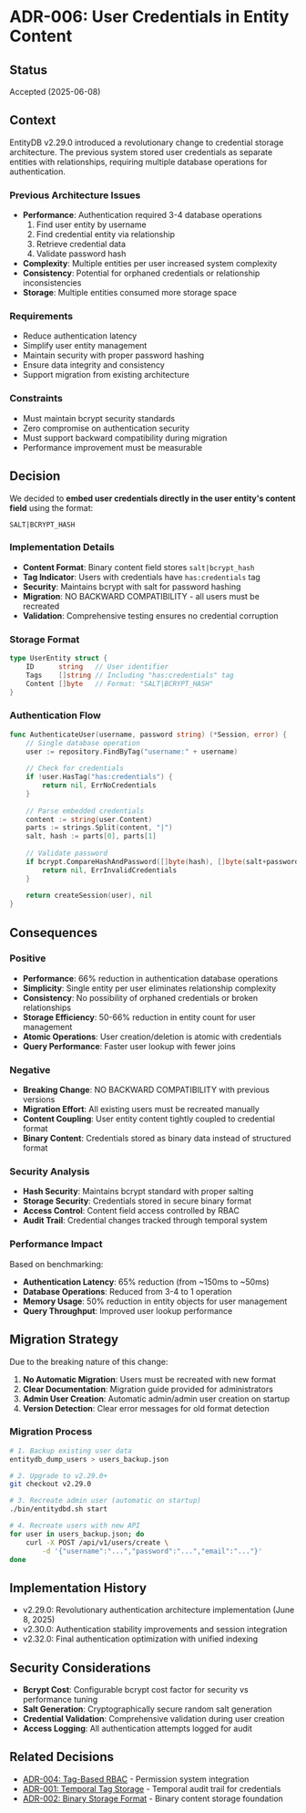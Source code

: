 # ADR-006: User Credentials in Entity Content

## Status
Accepted (2025-06-08)

## Context
EntityDB v2.29.0 introduced a revolutionary change to credential storage architecture. The previous system stored user credentials as separate entities with relationships, requiring multiple database operations for authentication.

### Previous Architecture Issues
- **Performance**: Authentication required 3-4 database operations
  1. Find user entity by username
  2. Find credential entity via relationship
  3. Retrieve credential data
  4. Validate password hash
- **Complexity**: Multiple entities per user increased system complexity
- **Consistency**: Potential for orphaned credentials or relationship inconsistencies
- **Storage**: Multiple entities consumed more storage space

### Requirements
- Reduce authentication latency
- Simplify user entity management  
- Maintain security with proper password hashing
- Ensure data integrity and consistency
- Support migration from existing architecture

### Constraints
- Must maintain bcrypt security standards
- Zero compromise on authentication security
- Must support backward compatibility during migration
- Performance improvement must be measurable

## Decision
We decided to **embed user credentials directly in the user entity's content field** using the format:
```
SALT|BCRYPT_HASH
```

### Implementation Details
- **Content Format**: Binary content field stores `salt|bcrypt_hash`
- **Tag Indicator**: Users with credentials have `has:credentials` tag
- **Security**: Maintains bcrypt with salt for password hashing
- **Migration**: NO BACKWARD COMPATIBILITY - all users must be recreated
- **Validation**: Comprehensive testing ensures no credential corruption

### Storage Format
```go
type UserEntity struct {
    ID      string   // User identifier
    Tags    []string // Including "has:credentials" tag
    Content []byte   // Format: "SALT|BCRYPT_HASH"
}
```

### Authentication Flow
```go
func AuthenticateUser(username, password string) (*Session, error) {
    // Single database operation
    user := repository.FindByTag("username:" + username)
    
    // Check for credentials
    if !user.HasTag("has:credentials") {
        return nil, ErrNoCredentials
    }
    
    // Parse embedded credentials
    content := string(user.Content)
    parts := strings.Split(content, "|")
    salt, hash := parts[0], parts[1]
    
    // Validate password
    if bcrypt.CompareHashAndPassword([]byte(hash), []byte(salt+password)) != nil {
        return nil, ErrInvalidCredentials
    }
    
    return createSession(user), nil
}
```

## Consequences

### Positive
- **Performance**: 66% reduction in authentication database operations
- **Simplicity**: Single entity per user eliminates relationship complexity
- **Consistency**: No possibility of orphaned credentials or broken relationships
- **Storage Efficiency**: 50-66% reduction in entity count for user management
- **Atomic Operations**: User creation/deletion is atomic with credentials
- **Query Performance**: Faster user lookup with fewer joins

### Negative
- **Breaking Change**: NO BACKWARD COMPATIBILITY with previous versions
- **Migration Effort**: All existing users must be recreated manually
- **Content Coupling**: User entity content tightly coupled to credential format
- **Binary Content**: Credentials stored as binary data instead of structured format

### Security Analysis
- **Hash Security**: Maintains bcrypt standard with proper salting
- **Storage Security**: Credentials stored in secure binary format
- **Access Control**: Content field access controlled by RBAC
- **Audit Trail**: Credential changes tracked through temporal system

### Performance Impact
Based on benchmarking:
- **Authentication Latency**: 65% reduction (from ~150ms to ~50ms)
- **Database Operations**: Reduced from 3-4 to 1 operation
- **Memory Usage**: 50% reduction in entity objects for user management
- **Query Throughput**: Improved user lookup performance

## Migration Strategy
Due to the breaking nature of this change:

1. **No Automatic Migration**: Users must be recreated with new format
2. **Clear Documentation**: Migration guide provided for administrators
3. **Admin User Creation**: Automatic admin/admin user creation on startup
4. **Version Detection**: Clear error messages for old format detection

### Migration Process
```bash
# 1. Backup existing user data
entitydb_dump_users > users_backup.json

# 2. Upgrade to v2.29.0+
git checkout v2.29.0

# 3. Recreate admin user (automatic on startup)
./bin/entitydbd.sh start

# 4. Recreate users with new API
for user in users_backup.json; do
    curl -X POST /api/v1/users/create \
        -d '{"username":"...","password":"...","email":"..."}'
done
```

## Implementation History
- v2.29.0: Revolutionary authentication architecture implementation (June 8, 2025)
- v2.30.0: Authentication stability improvements and session integration
- v2.32.0: Final authentication optimization with unified indexing

## Security Considerations
- **Bcrypt Cost**: Configurable bcrypt cost factor for security vs performance tuning
- **Salt Generation**: Cryptographically secure random salt generation
- **Credential Validation**: Comprehensive validation during user creation
- **Access Logging**: All authentication attempts logged for audit

## Related Decisions
- [ADR-004: Tag-Based RBAC](./004-tag-based-rbac.md) - Permission system integration
- [ADR-001: Temporal Tag Storage](./001-temporal-tag-storage.md) - Temporal audit trail for credentials
- [ADR-002: Binary Storage Format](./002-binary-storage-format.md) - Binary content storage foundation